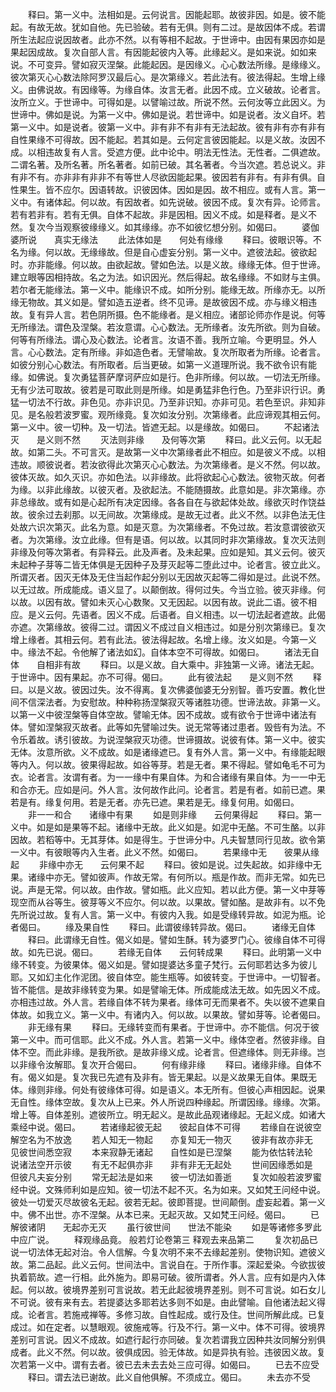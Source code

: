 <!-- { "loadSidebar": true } -->
　　释曰。第一义中。法相如是。云何说言。因能起耶。故彼非因。如是。彼不能起。有故无故。犹如自他。先已验破。若有无俱。则有二过。是故因体不成。若谓所生法起应说因故者。此亦不然。以有等相不起故。于世谛中。由因有果因亦如是果起因成故。复次自部人言。有因能起彼内入等。此缘起义。是如来说。如如来说。不可变异。譬如寂灭涅槃。此能起因。是因缘义。心心数法所缘。是缘缘义。彼次第灭心心数法除阿罗汉最后心。是次第缘义。若此法有。彼法得起。生增上缘义。由佛说故。有因缘等。为缘自体。汝言无者。此因不成。立义破故。论者言。汝所立义。于世谛中。可得如是。以譬喻过故。所说不然。云何汝等立此因义。为世谛中。佛如是说。为第一义中。佛如是说。若世谛中。如是说者。汝义自坏。若第一义中。如是说者。彼第一义中。非有非不有非有无法起故。彼有非有亦有非有自性果缘不可得故。因不能起。若其如是。云何定言彼因能起。以是义故。汝因不成。以相违故复有人言。受遮方便。此中论中。明法无性法。无性者。二俱遮故。二谓名著。及所名著。所名著者。如前已破。其名著者。今当次遮。若总说义。非有非不有。亦非非有非非不有等世人尽欲因能起果。彼因若有非有。有非有俱。自性果生。皆不应尔。因语转故。识彼因体。因如是因。故不相应。或有人言。第一义中。有诸体起。何以故。有因故者。如先说破。彼因不成。复次有异。论师言。若有若非有。若有无俱。自体不起故。非是因相。因义不成。如是释者。是义不然。复次今当观察彼缘缘义。如其缘缘。亦不如彼忆想分别。如偈曰。
　　婆伽婆所说　　真实无缘法
　　此法体如是　　何处有缘缘
　　释曰。彼眼识等。不名为缘。何以故。无缘缘故。但是自心虚妄分别。第一义中。遮彼法起。彼欲起时。亦非能缘。何以故。由欲起故。譬如色法。以是义故。缘缘无体。但于世谛。建立眼等因相持故。名之为法。如识因光。然后得起。故名缘缘。不如财与主俱。若尔者无能缘法。第一义中。能缘识不成。如所分别。能缘无故。所缘亦无。以所缘无物故。其义如是。譬如造五逆者。终不见谛。是故彼因不成。亦与缘义相违故。复有异人言。若色阴所摄。色不能缘者。是义相应。诸部论师亦作是说。何等无所缘法。谓色及涅槃。若汝意谓。心心数法。无所缘者。汝先所欲。则为自破。何等有所缘法。谓心及心数法。论者言。汝语不善。我所立喻。今更明显。外人言。心心数法。定有所缘。非如造色者。无譬喻故。复次所取者为所缘。论者言。如彼分别心心数法。有所取者。后当更破。如第一义道理所说。我不欲令识有能缘。如佛说。复次勇猛菩萨摩诃萨应如是行。色非所缘。何以故。一切法无所缘。无有少法可取故。彼若是可取此则是所缘。如是勇猛非色行色。乃至非识行识。勇猛一切法不行故。非色见。亦非识见。乃至非识知。亦非可见。若色至识。非知非见。是名般若波罗蜜。观所缘竟。复次如汝分别。次第缘者。此应谛观其相云何。第一义中。彼一切种。及一切法。皆遮无起。以是缘故。如偈曰。
　　不起诸法灭　　是义则不然
　　灭法则非缘　　及何等次第
　　释曰。此义云何。以无起故。如第二头。不可言灭。是故第一义中次第缘者此不相应。如是彼义不成。以相违故。顺彼说者。若汝欲得此次第灭心心数法。为次第缘者。是义不然。何以故。彼体灭故。如久灭识。亦如色法。以非缘故。此将欲起心心数法。彼物灭故。何者为缘。以非此缘故。以彼灭者。及欲起法。不能随摄故。此意如是。非次第缘。亦非总缘故。或有如是心起所有决定因缘。各各自在与欲起体处故。缘欲灭时作饶益故。彼余过去刹那。以无间故。次第缘成。是故无过者。此义不然。以非色法无住处故六识次第灭。此名为意。如是灭意。为次第缘者。不免过故。若汝意谓彼欲灭者。为次第缘。汝立此缘。但有是语。何以故。以其同时非次第缘故。复次灭法则非缘及何等次第者。有异释云。此及声者。及未起果。应如是知。其义云何。彼灭未起种子芽等二皆无体俱是无因种子及芽灭起等二堕此过中。论者言。彼立此义。所谓灭者。因灭无体及无住当起作起分别以无因故灭起等二得如是过。此说不然。以无过故。所成能成。语义显了。以颠倒故。得何过失。今当立验。彼灭非缘。何以故。以因有故。譬如未灭心心数聚。又无因起。以因有故。说此二语。彼不相应。是义云何。先语者。因义不成。后语者。自义相违。以一切法起者遮故。此偈亦遮。次第缘故。彼得二过。谓因义不成过自义相违过。如是分别次第缘已。复次增上缘者。其相云何。若有此法。彼法得起故。名增上缘。汝义如是。今第一义中。缘法不起。令他解了诸法如幻。自体本空不可得故。如偈曰。
　　诸法无自体　　自相非有故
　　释曰。以是义故。自大乘中。非独第一义谛。诸法无起。于世谛中。因有果起。亦不可得。偈曰。
　　此有彼法起　　是义则不然
　　释曰。以是义故。彼因过失。汝不得离。复次佛婆伽婆无分别智。善巧安置。教化世间不信深法者。为安慰故。种种称扬涅槃寂灭等诸胜功德。世谛法故。非第一义。以第一义中彼涅槃等自体空故。譬喻无体。因不成故。或有欲令于世谛中诸法有体。譬如涅槃寂灭故者。此等如先譬喻过失。说无常等诸过患者。毁呰有为法。不令乐着故。诱引彼故。为说涅槃寂灭功德。世谛摄故。说彼有体。第一义中。彼实无体。汝意所欲。义不成故。如是诸缘遮已。复有外人言。第一义中。有缘能起眼等内入。何以故。彼果得起故。如谷等芽。若是无者。果不得起。譬如龟毛不可为衣。论者言。汝谓有者。为一一缘中有果自体。为和合诸缘有果自体。为一一中无和合亦无。应如是问。外人言。汝何故作此问。论者言。若是有者。如前已遮。果若是有。缘复何用。若是无者。亦先已遮。果若是无。缘复何用。如偈曰。
　　非一一和合　　诸缘中有果
　　如是则非缘　　云何果得起
　　释曰。第一义中。如是如是果等不起。诸缘中无故。此义如是。如泥中无酪。不可生酪。以非因故。若稻等中。无其芽体。如是得生。于世谛分中。凡夫智慧同行见故。欲令第一义中。有彼眼等内入生者。此义不然。如偈曰。
　　若果缘中无　　彼果从缘起
　　非缘中亦无　　云何果不起
　　释曰。彼如是说。过失起故。如非缘中无果。诸缘中亦无。譬如彼声。作故无常。有何所以。瓶是作故。而非无常。如先已说。声是无常。何以故。由作故。譬如瓶。此义应知。若以此方便。第一义中芽等现空而从谷等生。彼芽等义不应尔。何以故。以果故。譬如酪。是故非有。以不免先所说过故。复有人言。第一义中。有彼内入我。如是受缘转异故。如泥为瓶。论者偈曰。
　　缘及果自性
　　释曰。此谓彼缘转异故。偈曰。
　　诸缘无自体
　　释曰。此谓缘无自性。偈义如是。譬如生酥。转为婆罗门心。彼缘自体不可得故。如先已说。偈曰。
　　若缘无自体　　云何转成果
　　释曰。此明第一义中缘不转变。为彼果体。偈义如是。譬如提婆达多童子梵行。云何耶若达多为彼儿耶。又如幻主化作泥团。彼自体空。能生瓶等。如彼转变。于世谛中。一切智者。皆不能信。是故非缘转变为果。如是譬喻无体。所成能成法无故。如先因义不成。亦相违过故。外人言。若缘自体不转为果者。缘体可无而果者不。失以彼不遮果自体故。如我立义。第一义中。有诸内入。何以故。以果故。譬如芽等。论者偈曰。
　　非无缘有果
　　释曰。无缘转变而有果者。于世谛中。亦不能信。何况于彼第一义中。而可信耶。此义不成。外人言。若第一义中。缘体空者。然彼非缘。自体不空。而此非缘。是我所欲。是故非缘义成。论者言。但遮缘体。则无非缘。岂以非缘令汝解耶。复次开合偈曰。
　　何有缘非缘
　　释曰。诸缘非缘。自体不有。偈义如是。复次我已先遮有及非有。皆无果起。以是义故果无自体。果既无体。缘则非缘。何处有彼缘体可得。如是语义。本无所有。但彼心声相因起。说果无自性。缘体空故。复次从上已来。外人所说四种缘起。所谓因缘。缘缘。次第。增上等。自体差别。遮彼所立。明无起义。是故此品观诸缘起。无起义成。如诸大乘经中说。偈曰。
　　若诸缘起彼无起　　彼起自体不可得
　　若缘自在说彼空　　解空名为不放逸
　　若人知无一物起　　亦复知无一物灭
　　彼非有故亦非无　　见彼世间悉空寂
　　本来寂静无诸起　　自性如是已涅槃
　　能为依怙转法轮　　说诸法空开示彼
　　有无不起俱亦非　　非有非无无起处
　　世间因缘悉如是　　但彼凡夫妄分别
　　常无起法是如来　　彼一切法如善逝
　　复次如般若波罗蜜经中说。文殊师利如是应知。彼一切法不起不灭。名为如来。又如梵王问经中说。彼处一切爱灭尽故彼名无起。彼若无起。彼即菩提。世间颠倒。虚妄起着。第一义中。佛不出世。亦不涅槃。从本已来。无起灭故。又如梵王问经。偈曰。
　　已解彼诸阴　　无起亦无灭
　　虽行彼世间　　世法不能染
　　如是等诸修多罗此中应广说。
　　释观缘品竟。
般若灯论卷第三
释观去来品第二
　　复次初品已说一切法体无起对治。令人信解。今复次明不来不去缘起差别。使物识知。遮彼义故。第二品起。此义云何。世间法中。言说自在。于所作事。深起爱染。今欲拔彼执着箭故。遮一行相。此外施为。即易可破。彼所谓者。外人言。应有如是内入体起。何以故。彼境界差别可言说故。若无此起彼境界差别。则不可言说。如石女儿不可说。彼有来有去。若提婆达多耶若达多则不如是。由此譬喻。自他诸法起义得成。论者言。若施戒禅等。多修习故。自性起成。或行及住。世间所解此成。已复成过。如在定者。以慧眼观。彼施戒等。行及不行。第一义中。体不可得。彼境界差别可言说。因义不成故。如遮行起行亦同破。复次若谓我立因种共汝同解分别俱成者。此义不然。何以故。彼俱成因。验无体故。如是异执有验。违彼因义故。复次若第一义中。谓有去者。彼已去未去去处三应可得。如偈曰。
　　已去不应受
　　释曰。谓去法已谢故。此义自他俱解。不须成立。偈曰。
　　未去亦不受
